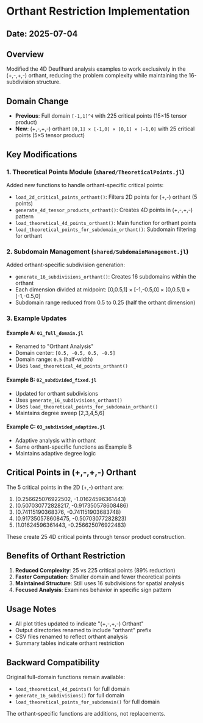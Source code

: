 # Orthant Restriction Implementation

## Date: 2025-07-04

## Overview
Modified the 4D Deuflhard analysis examples to work exclusively in the (+,-,+,-) orthant, reducing the problem complexity while maintaining the 16-subdivision structure.

## Domain Change
- **Previous**: Full domain `[-1,1]^4` with 225 critical points (15×15 tensor product)
- **New**: (+,-,+,-) orthant `[0,1] × [-1,0] × [0,1] × [-1,0]` with 25 critical points (5×5 tensor product)

## Key Modifications

### 1. Theoretical Points Module (`shared/TheoreticalPoints.jl`)
Added new functions to handle orthant-specific critical points:
- `load_2d_critical_points_orthant()`: Filters 2D points for (+,-) orthant (5 points)
- `generate_4d_tensor_products_orthant()`: Creates 4D points in (+,-,+,-) pattern
- `load_theoretical_4d_points_orthant()`: Main function for orthant points
- `load_theoretical_points_for_subdomain_orthant()`: Subdomain filtering for orthant

### 2. Subdomain Management (`shared/SubdomainManagement.jl`)
Added orthant-specific subdivision generation:
- `generate_16_subdivisions_orthant()`: Creates 16 subdomains within the orthant
- Each dimension divided at midpoint: [0,0.5,1] × [-1,-0.5,0] × [0,0.5,1] × [-1,-0.5,0]
- Subdomain range reduced from 0.5 to 0.25 (half the orthant dimension)

### 3. Example Updates

#### Example A: `01_full_domain.jl`
- Renamed to "Orthant Analysis"
- Domain center: `[0.5, -0.5, 0.5, -0.5]`
- Domain range: `0.5` (half-width)
- Uses `load_theoretical_4d_points_orthant()`

#### Example B: `02_subdivided_fixed.jl`
- Updated for orthant subdivisions
- Uses `generate_16_subdivisions_orthant()`
- Uses `load_theoretical_points_for_subdomain_orthant()`
- Maintains degree sweep [2,3,4,5,6]

#### Example C: `03_subdivided_adaptive.jl`
- Adaptive analysis within orthant
- Same orthant-specific functions as Example B
- Maintains adaptive degree logic

## Critical Points in (+,-,+,-) Orthant

The 5 critical points in the 2D (+,-) orthant are:
1. (0.256625076922502, -1.01624596361443)
2. (0.507030772828217, -0.917350578608486)
3. (0.74115190368376, -0.741151903683748)
4. (0.917350578608475, -0.50703077282823)
5. (1.01624596361443, -0.256625076922483)

These create 25 4D critical points through tensor product construction.

## Benefits of Orthant Restriction
1. **Reduced Complexity**: 25 vs 225 critical points (89% reduction)
2. **Faster Computation**: Smaller domain and fewer theoretical points
3. **Maintained Structure**: Still uses 16 subdivisions for spatial analysis
4. **Focused Analysis**: Examines behavior in specific sign pattern

## Usage Notes
- All plot titles updated to indicate "(+,-,+,-) Orthant"
- Output directories renamed to include "orthant" prefix
- CSV files renamed to reflect orthant analysis
- Summary tables indicate orthant restriction

## Backward Compatibility
Original full-domain functions remain available:
- `load_theoretical_4d_points()` for full domain
- `generate_16_subdivisions()` for full domain
- `load_theoretical_points_for_subdomain()` for full domain

The orthant-specific functions are additions, not replacements.